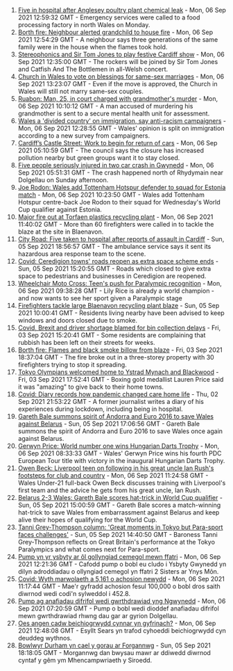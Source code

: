 1. [Five in hospital after Anglesey poultry plant chemical leak](https://www.bbc.co.uk/news/uk-wales-58465087?at_medium=RSS&at_campaign=KARANGA) - Mon, 06 Sep 2021 12:59:32 GMT - Emergency services were called to a food processing factory in north Wales on Monday.
2. [Borth fire: Neighbour alerted grandchild to house fire](https://www.bbc.co.uk/news/uk-wales-58460357?at_medium=RSS&at_campaign=KARANGA) - Mon, 06 Sep 2021 12:54:29 GMT - A neighbour says three generations of the same family were in the house when the flames took hold.
3. [Stereophonics and Sir Tom Jones to play festive Cardiff show](https://www.bbc.co.uk/news/uk-wales-58459802?at_medium=RSS&at_campaign=KARANGA) - Mon, 06 Sep 2021 12:35:00 GMT - The rockers will be joined by Sir Tom Jones and Catfish And The Bottlemen in all-Welsh concert.
4. [Church in Wales to vote on blessings for same-sex marriages](https://www.bbc.co.uk/news/uk-wales-58427926?at_medium=RSS&at_campaign=KARANGA) - Mon, 06 Sep 2021 13:23:07 GMT - Even if the move is approved, the Church in Wales will still not marry same-sex couples.
5. [Ruabon: Man, 25, in court charged with grandmother's murder](https://www.bbc.co.uk/news/uk-wales-58460362?at_medium=RSS&at_campaign=KARANGA) - Mon, 06 Sep 2021 10:10:12 GMT - A man accused of murdering his grandmother is sent to a secure mental health unit for assessment.
6. [Wales a 'divided country' on immigration, say anti-racism campaigners](https://www.bbc.co.uk/news/uk-wales-58427929?at_medium=RSS&at_campaign=KARANGA) - Mon, 06 Sep 2021 12:28:55 GMT - Wales' opinion is split on immigration according to a new survey from campaigners.
7. [Cardiff’s Castle Street: Work to begin for return of cars](https://www.bbc.co.uk/news/uk-wales-58424596?at_medium=RSS&at_campaign=KARANGA) - Mon, 06 Sep 2021 05:10:59 GMT - The council says the closure has increased pollution nearby but green groups want it to stay closed.
8. [Five people seriously injured in two car crash in Gwynedd](https://www.bbc.co.uk/news/uk-wales-58459800?at_medium=RSS&at_campaign=KARANGA) - Mon, 06 Sep 2021 05:51:31 GMT - The crash happened north of Rhydymain near Dolgellau on Sunday afternoon.
9. [Joe Rodon: Wales add Tottenham Hotspur defender to squad for Estonia match](https://www.bbc.co.uk/sport/football/58463428?at_medium=RSS&at_campaign=KARANGA) - Mon, 06 Sep 2021 10:23:50 GMT - Wales add Tottenham Hotspur centre-back Joe Rodon to their squad for Wednesday's World Cup qualifier against Estonia.
10. [Major fire out at Torfaen plastics recycling plant](https://www.bbc.co.uk/news/uk-wales-58460958?at_medium=RSS&at_campaign=KARANGA) - Mon, 06 Sep 2021 11:40:02 GMT - More than 60 firefighters were called in to tackle the blaze at the site in Blaenavon.
11. [City Road: Five taken to hospital after reports of assault in Cardiff](https://www.bbc.co.uk/news/uk-wales-58457143?at_medium=RSS&at_campaign=KARANGA) - Sun, 05 Sep 2021 18:56:57 GMT - The ambulance service says it sent its hazardous area response team to the scene.
12. [Covid: Ceredigion towns' roads reopen as extra space scheme ends](https://www.bbc.co.uk/news/uk-wales-58427927?at_medium=RSS&at_campaign=KARANGA) - Sun, 05 Sep 2021 15:20:55 GMT - Roads which closed to give extra space to pedestrians and businesses in Ceredigion are reopened.
13. [Wheelchair Moto Cross: Teen's push for Paralympic recognition](https://www.bbc.co.uk/news/uk-wales-58460956?at_medium=RSS&at_campaign=KARANGA) - Mon, 06 Sep 2021 09:38:28 GMT - Lily Rice is already a world champion - and now wants to see her sport given a Paralympic stage
14. [Firefighters tackle large Blaenavon recycling plant blaze](https://www.bbc.co.uk/news/uk-wales-58454122?at_medium=RSS&at_campaign=KARANGA) - Sun, 05 Sep 2021 10:00:41 GMT - Residents living nearby have been advised to keep windows and doors closed due to smoke.
15. [Covid, Brexit and driver shortage blamed for bin collection delays](https://www.bbc.co.uk/news/uk-wales-58440236?at_medium=RSS&at_campaign=KARANGA) - Fri, 03 Sep 2021 15:20:41 GMT - Some residents are complaining that rubbish has been left on their streets for weeks.
16. [Borth fire: Flames and black smoke billow from blaze](https://www.bbc.co.uk/news/uk-wales-58439504?at_medium=RSS&at_campaign=KARANGA) - Fri, 03 Sep 2021 18:37:04 GMT - The fire broke out in a three-storey property with 30 firefighters trying to stop it spreading.
17. [Tokyo Olympians welcomed home to Ystrad Mynach and Blackwood](https://www.bbc.co.uk/news/uk-wales-58442009?at_medium=RSS&at_campaign=KARANGA) - Fri, 03 Sep 2021 17:52:41 GMT - Boxing gold medallist Lauren Price said it was "amazing" to give back to their home towns.
18. [Covid: Diary records how pandemic changed care home life](https://www.bbc.co.uk/news/uk-wales-58429748?at_medium=RSS&at_campaign=KARANGA) - Thu, 02 Sep 2021 21:53:22 GMT - A former journalist writes a diary of his experiences during lockdown, including being in hospital.
19. [Gareth Bale summons spirit of Andorra and Euro 2016 to save Wales against Belarus](https://www.bbc.co.uk/sport/football/58457163?at_medium=RSS&at_campaign=KARANGA) - Sun, 05 Sep 2021 17:06:56 GMT - Gareth Bale summons the spirit of Andorra and Euro 2016 to save Wales once again against Belarus.
20. [Gerwyn Price: World number one wins Hungarian Darts Trophy](https://www.bbc.co.uk/sport/darts/58446224?at_medium=RSS&at_campaign=KARANGA) - Mon, 06 Sep 2021 08:33:33 GMT - Wales' Gerwyn Price wins his fourth PDC European Tour title with victory in the inaugural Hungarian Darts Trophy.
21. [Owen Beck: Liverpool teen on following in his great uncle Ian Rush's footsteps for club and country](https://www.bbc.co.uk/sport/av/football/58446226?at_medium=RSS&at_campaign=KARANGA) - Mon, 06 Sep 2021 11:24:58 GMT - Wales Under-21 full-back Owen Beck discusses training with Liverpool's first team and the advice he gets from his great uncle, Ian Rush.
22. [Belarus 2-3 Wales: Gareth Bale scores hat-trick in World Cup qualifier](https://www.bbc.co.uk/sport/football/58372987?at_medium=RSS&at_campaign=KARANGA) - Sun, 05 Sep 2021 15:00:59 GMT - Gareth Bale scores a match-winning hat-trick to save Wales from embarrassment against Belarus and keep alive their hopes of qualifying for the World Cup.
23. [Tanni Grey-Thompson column: 'Great moments in Tokyo but Para-sport faces challenges'](https://www.bbc.co.uk/sport/disability-sport/58454896?at_medium=RSS&at_campaign=KARANGA) - Sun, 05 Sep 2021 14:40:50 GMT - Baroness Tanni Grey-Thompson reflects on Great Britain's performance at the Tokyo Paralympics and what comes next for Para-sport.
24. [Pump yn yr ysbyty ar ôl gollyngiad cemegol mewn ffatri](https://www.bbc.co.uk/newyddion/58425539?at_medium=RSS&at_campaign=KARANGA) - Mon, 06 Sep 2021 12:21:36 GMT - Cafodd pump o bobl eu cludo i Ysbyty Gwynedd yn dilyn adroddiadau o ollyngiad cemegol yn ffatri 2 Sisters ar Ynys Môn.
25. [Covid: Wyth marwolaeth a 5,161 o achosion newydd](https://www.bbc.co.uk/newyddion/58415017?at_medium=RSS&at_campaign=KARANGA) - Mon, 06 Sep 2021 11:17:44 GMT - Mae'r gyfradd achosion fesul 100,000 o bobl dros saith diwrnod wedi codi'n sylweddol i 452.8.
26. [Pump ag anafiadau difrifol wedi gwrthdrawiad yng Ngwynedd](https://www.bbc.co.uk/newyddion/58460310?at_medium=RSS&at_campaign=KARANGA) - Mon, 06 Sep 2021 07:20:59 GMT - Pump o bobl wedi dioddef anafiadau difrifol mewn gwrthdrawiad rhwng dau gar ar gyrion Dolgellau.
27. [Oes angen cadw beichiogrwydd cynnar yn gyfrinach?](https://www.bbc.co.uk/newyddion/58410670?at_medium=RSS&at_campaign=KARANGA) - Mon, 06 Sep 2021 12:48:08 GMT - Esyllt Sears yn trafod cyhoeddi beichiogrwydd cyn deuddeg wythnos.
28. [Bowlwyr Durham yn cael y gorau ar Forgannwg](https://www.bbc.co.uk/newyddion/58457626?at_medium=RSS&at_campaign=KARANGA) - Sun, 05 Sep 2021 18:18:05 GMT - Morgannwg dan bwysau mawr ar ddiwedd diwrnod cyntaf y gêm ym Mhencampwriaeth y Siroedd.
